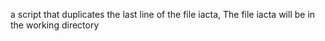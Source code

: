 a script that duplicates the last line of the file iacta, The file iacta will be in the working directory
